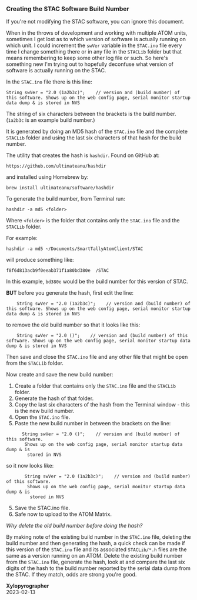 ### Creating the STAC Software Build Number

If you're not modifying the STAC software, you can ignore this document.

When in the throws of development and working with multiple ATOM units, sometimes I get lost as to which version of software is actually running on which unit. I could increment the `swVer` variable in the `STAC.ino` file every time I change something there or in any file in the `STACLib` folder but that means remembering to keep some other log file or such. So here's something new I'm trying out to hopefully deconfuse what version of software is actually running on the STAC.

In the `STAC.ino` file there is this line:

```
String swVer = "2.0 (1a2b3c)";    // version and (build number) of this software. Shows up on the web config page, serial monitor startup data dump & is stored in NVS
```

The string of six characters between the brackets is the build number. (`1a2b3c` is an example build number.)

It is generated by doing an MD5 hash of the `STAC.ino` file and the complete `STACLib` folder and using the last six characters of that hash for the build number.

The utility that creates the hash is `hashdir`. Found on GitHub at:

`https://github.com/ultimateanu/hashdir`
    
and installed using Homebrew by:

`brew install ultimateanu/software/hashdir`

To generate the build number, from Terminal run:

`hashdir -a md5 <folder>`
 
Where `<folder>` is the folder that contains only the `STAC.ino` file and the `STACLib` folder.

For example:

`hashdir -a md5 ~/Documents/SmartTallyAtomClient/STAC`

will produce something like:

`f8f6d813acb9f0eeab371f1a80bd380e  /STAC`

In this example, `bd380e` would be the build number for this version of STAC.

**BUT** before you generate the hash, first edit the line:

`    String swVer = "2.0 (1a2b3c)";    // version and (build number) of this software. Shows up on the web config page, serial monitor startup data dump & is stored in NVS`

to remove the old build number so that it looks like this:

`    String swVer = "2.0 ()";    // version and (build number) of this software. Shows up on the web config page, serial monitor startup data dump & is stored in NVS`
    
Then save and close the `STAC.ino` file and any other file that might be open from the `STACLib` folder.

Now create and save the new build number:

1. Create a folder that contains only the `STAC.ino` file and the `STACLib` folder.
1. Generate the hash of that folder.
2. Copy the last six characters of the hash from the Terminal window - this is the new build number.
3. Open the `STAC.ino` file.
4. Paste the new build number in between the brackets on the line:

```
      String swVer = "2.0 ()";    // version and (build number) of this software.
       Shows up on the web config page, serial monitor startup data dump & is
        stored in NVS
```
 
   so it now looks like:
 
```
       String swVer = "2.0 (1a2b3c)";    // version and (build number) of this software.
        Shows up on the web config page, serial monitor startup data dump & is
         stored in NVS
```
     
5. Save the STAC.ino file.
6. Safe now to upload to the ATOM Matrix.

*Why delete the old build number before doing the hash?*

By making note of the existing build number in the `STAC.ino` file, deleting the build number and then generating the hash, a quick check can be made if this version of the `STAC.ino` file and its associated `STACLib/*.h` files are the same as a version running on an ATOM. Delete the existing build number from the `STAC.ino` file, generate the hash, look at and compare the last six digits of the hash to the build number reported by the serial data dump from the STAC. If they match, odds are strong you're good.

**Xylopyrographer**<br>
  2023-02-13
